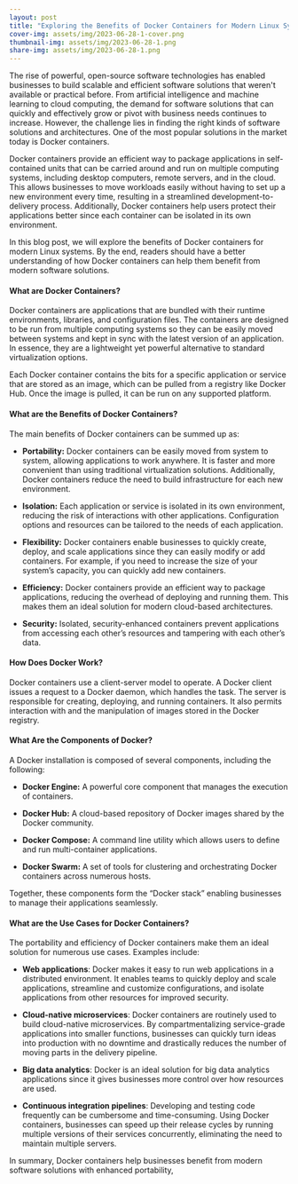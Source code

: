 ```yaml
---
layout: post
title: "Exploring the Benefits of Docker Containers for Modern Linux Systems"
cover-img: assets/img/2023-06-28-1-cover.png
thumbnail-img: assets/img/2023-06-28-1.png
share-img: assets/img/2023-06-28-1.png
---
```





The rise of powerful, open-source software technologies has enabled businesses to build scalable and efficient software solutions that weren't available or practical before. From artificial intelligence and machine learning to cloud computing, the demand for software solutions that can quickly and effectively grow or pivot with business needs continues to increase. However, the challenge lies in finding the right kinds of software solutions and architectures. One of the most popular solutions in the market today is Docker containers.

Docker containers provide an efficient way to package applications in self-contained units that can be carried around and run on multiple computing systems, including desktop computers, remote servers, and in the cloud. This allows businesses to move workloads easily without having to set up a new environment every time, resulting in a streamlined development-to-delivery process. Additionally, Docker containers help users protect their applications better since each container can be isolated in its own environment.

In this blog post, we will explore the benefits of Docker containers for modern Linux systems. By the end, readers should have a better understanding of how Docker containers can help them benefit from modern software solutions. 

#### What are Docker Containers?

Docker containers are applications that are bundled with their runtime environments, libraries, and configuration files. The containers are designed to be run from multiple computing systems so they can be easily moved between systems and kept in sync with the latest version of an application. In essence, they are a lightweight yet powerful alternative to standard virtualization options.

Each Docker container contains the bits for a specific application or service that are stored as an image, which can be pulled from a registry like Docker Hub. Once the image is pulled, it can be run on any supported platform.

#### What are the Benefits of Docker Containers?

The main benefits of Docker containers can be summed up as:

- **Portability:** Docker containers can be easily moved from system to system, allowing applications to work anywhere. It is faster and more convenient than using traditional virtualization solutions. Additionally, Docker containers reduce the need to build infrastructure for each new environment.

- **Isolation:** Each application or service is isolated in its own environment, reducing the risk of interactions with other applications. Configuration options and resources can be tailored to the needs of each application.

- **Flexibility:** Docker containers enable businesses to quickly create, deploy, and scale applications since they can easily modify or add containers. For example, if you need to increase the size of your system’s capacity, you can quickly add new containers.

- **Efficiency:** Docker containers provide an efficient way to package applications, reducing the overhead of deploying and running them. This makes them an ideal solution for modern cloud-based architectures.

- **Security:** Isolated, security-enhanced containers prevent applications from accessing each other’s resources and tampering with each other’s data.

#### How Does Docker Work?

Docker containers use a client-server model to operate. A Docker client issues a request to a Docker daemon, which handles the task. The server is responsible for creating, deploying, and running containers. It also permits interaction with and the manipulation of images stored in the Docker registry.

#### What Are the Components of Docker?

A Docker installation is composed of several components, including the following:

- **Docker Engine:** A powerful core component that manages the execution of containers.

- **Docker Hub:** A cloud-based repository of Docker images shared by the Docker community.

- **Docker Compose:** A command line utility which allows users to define and run multi-container applications.

- **Docker Swarm:** A set of tools for clustering and orchestrating Docker containers across numerous hosts.

Together, these components form the “Docker stack” enabling businesses to manage their applications seamlessly. 

#### What are the Use Cases for Docker Containers?

The portability and efficiency of Docker containers make them an ideal solution for numerous use cases. Examples include:

- **Web applications**: Docker makes it easy to run web applications in a distributed environment. It enables teams to quickly deploy and scale applications, streamline and customize configurations, and isolate applications from other resources for improved security.

- **Cloud-native microservices**: Docker containers are routinely used to build cloud-native microservices. By compartmentalizing service-grade applications into smaller functions, businesses can quickly turn ideas into production with no downtime and drastically reduces the number of moving parts in the delivery pipeline. 

- **Big data analytics**: Docker is an ideal solution for big data analytics applications since it gives businesses more control over how resources are used. 

- **Continuous integration pipelines**: Developing and testing code frequently can be cumbersome and time-consuming. Using Docker containers, businesses can speed up their release cycles by running multiple versions of their services concurrently, eliminating the need to maintain multiple servers.

In summary, Docker containers help businesses benefit from modern software solutions with enhanced portability,
